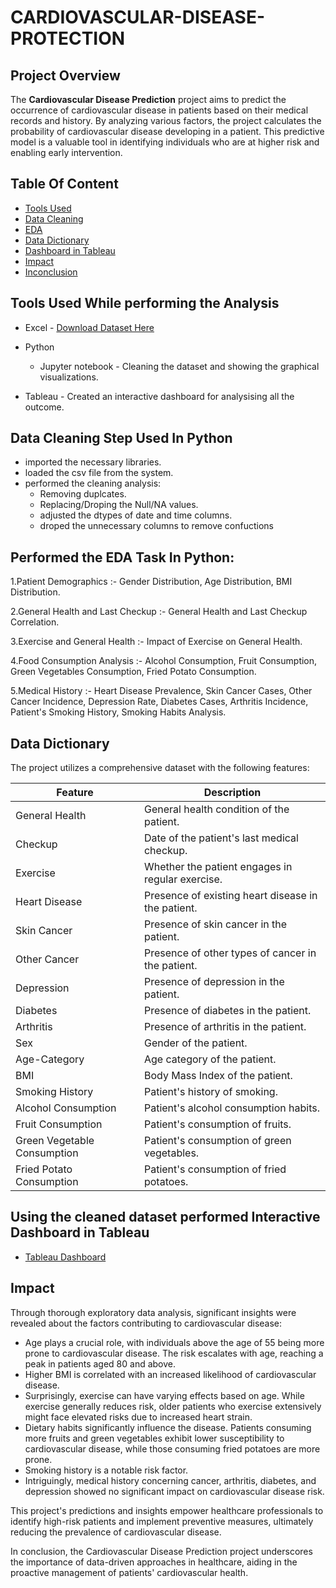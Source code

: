 # CARDIOVASCULAR-DISEASE-PROTECTION

## Project Overview
The **Cardiovascular Disease Prediction** project aims to predict the occurrence of cardiovascular disease in patients based on their medical records and history. By analyzing various factors, the project calculates the probability of cardiovascular disease developing in a patient. This predictive model is a valuable tool in identifying individuals who are at higher risk and enabling early intervention.

## Table Of Content 
- [Tools Used](#tools-used-while-performing-the-analysis)
- [Data Cleaning](#data-cleaning-step-used-in-python)
- [EDA](#performed-the-eda-task-in-python)
- [Data Dictionary](##DataDictionary)
- [Dashboard in Tableau](#using-the-cleaned-dataset-performed-interactive-dashboard-in-tableau)
- [Impact](##Impact)
- [Inconclusion](Inconclusion)

## Tools Used While performing the Analysis
- Excel - [Download Dataset Here](https://drive.google.com/file/d/1tCgnQWVrW0e4ilhfqvEtdRSqjIsVIcGY/view?usp=drive_link)
- Python
  - Jupyter notebook - Cleaning the dataset and showing the graphical visualizations.

- Tableau - Created an interactive dashboard for analysising all the outcome.


## Data Cleaning Step Used In Python 
- imported the necessary libraries.
- loaded the csv file from the system.
- performed the cleaning analysis:
  - Removing duplcates.
  - Replacing/Droping the Null/NA values.
  - adjusted the dtypes of date and time columns.
  - droped the unnecessary columns to remove confuctions

## Performed the EDA Task In Python:
1.Patient Demographics :-
Gender Distribution,
Age Distribution,
BMI Distribution.

2.General Health and Last Checkup :-
General Health and Last Checkup Correlation.

3.Exercise and General Health :-
Impact of Exercise on General Health.

4.Food Consumption Analysis :-
Alcohol Consumption,
Fruit Consumption,
Green Vegetables Consumption,
Fried Potato Consumption.

5.Medical History :-
Heart Disease Prevalence,
Skin Cancer Cases,
Other Cancer Incidence,
Depression Rate,
Diabetes Cases,
Arthritis Incidence,
Patient's Smoking History,
Smoking Habits Analysis.

## Data Dictionary
The project utilizes a comprehensive dataset with the following features:

| Feature                    | Description                                       |
|---------------------------|---------------------------------------------------|
| General Health            | General health condition of the patient.          |
| Checkup                   | Date of the patient's last medical checkup.       |
| Exercise                  | Whether the patient engages in regular exercise.  |
| Heart Disease             | Presence of existing heart disease in the patient.|
| Skin Cancer               | Presence of skin cancer in the patient.           |
| Other Cancer              | Presence of other types of cancer in the patient. |
| Depression               | Presence of depression in the patient.           |
| Diabetes                  | Presence of diabetes in the patient.              |
| Arthritis                 | Presence of arthritis in the patient.             |
| Sex                       | Gender of the patient.                           |
| Age-Category              | Age category of the patient.                     |
| BMI                       | Body Mass Index of the patient.                  |
| Smoking History           | Patient's history of smoking.                    |
| Alcohol Consumption       | Patient's alcohol consumption habits.            |
| Fruit Consumption         | Patient's consumption of fruits.                 |
| Green Vegetable Consumption | Patient's consumption of green vegetables.    |
| Fried Potato Consumption | Patient's consumption of fried potatoes.         |
## Using the cleaned dataset performed Interactive Dashboard in Tableau
- [Tableau Dashboard](https://public.tableau.com/views/FinalYearProject_17188948702440/Dashboard1?:language=en-GB&publish=yes&:sid=&:redirect=auth&:display_count=n&:origin=viz_share_link)

## Impact
Through thorough exploratory data analysis, significant insights were revealed about the factors contributing to cardiovascular disease:

- Age plays a crucial role, with individuals above the age of 55 being more prone to cardiovascular disease. The risk escalates with age, reaching a peak in patients aged 80 and above.
- Higher BMI is correlated with an increased likelihood of cardiovascular disease.
- Surprisingly, exercise can have varying effects based on age. While exercise generally reduces risk, older patients who exercise extensively might face elevated risks due to increased heart strain.
- Dietary habits significantly influence the disease. Patients consuming more fruits and green vegetables exhibit lower susceptibility to cardiovascular disease, while those consuming fried potatoes are more prone.
- Smoking history is a notable risk factor.
- Intriguingly, medical history concerning cancer, arthritis, diabetes, and depression showed no significant impact on cardiovascular disease risk.

This project's predictions and insights empower healthcare professionals to identify high-risk patients and implement preventive measures, ultimately reducing the prevalence of cardiovascular disease.

In conclusion, the Cardiovascular Disease Prediction project underscores the importance of data-driven approaches in healthcare, aiding in the proactive management of patients' cardiovascular health.
